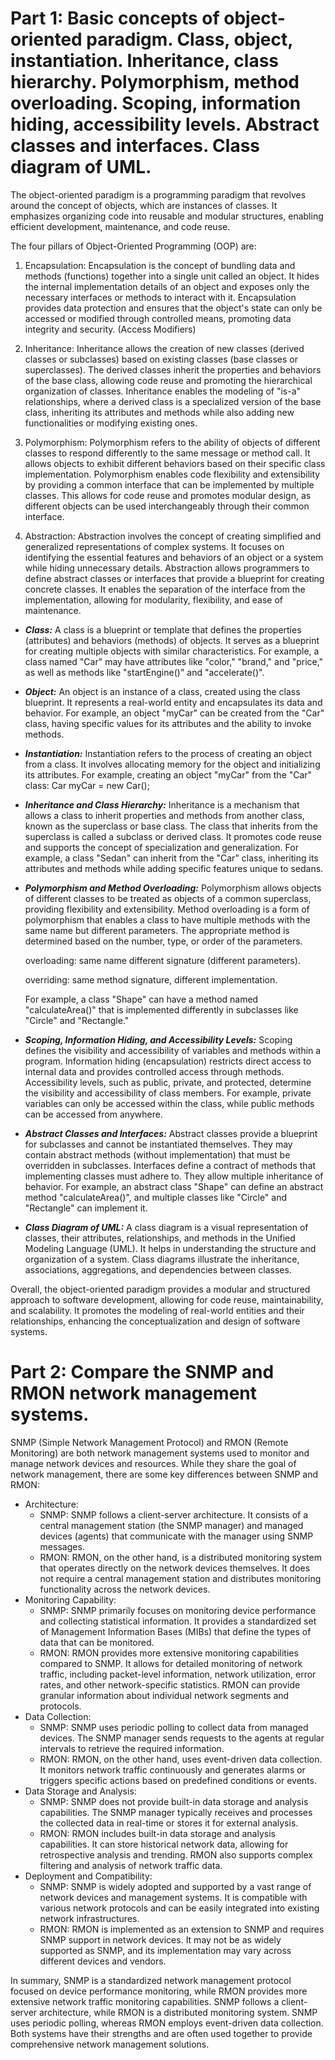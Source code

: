 # Part 1: Basic concepts of object-oriented paradigm. Class, object, instantiation. Inheritance, class hierarchy. Polymorphism, method overloading. Scoping, information hiding, accessibility levels. Abstract classes and interfaces. Class diagram of UML.
The object-oriented paradigm is a programming paradigm that revolves around the concept of objects, which are instances of classes. It emphasizes organizing code into reusable and modular structures, enabling efficient development, maintenance, and code reuse.

The four pillars of Object-Oriented Programming (OOP) are:

 1. Encapsulation:
        Encapsulation is the concept of bundling data and methods (functions) together into a single unit called an object. It hides the internal implementation details of an object and exposes only the necessary interfaces or methods to interact with it. Encapsulation provides data protection and ensures that the object's state can only be accessed or modified through controlled means, promoting data integrity and security. (Access Modifiers)

 2. Inheritance:
        Inheritance allows the creation of new classes (derived classes or subclasses) based on existing classes (base classes or superclasses). The derived classes inherit the properties and behaviors of the base class, allowing code reuse and promoting the hierarchical organization of classes. Inheritance enables the modeling of "is-a" relationships, where a derived class is a specialized version of the base class, inheriting its attributes and methods while also adding new functionalities or modifying existing ones.

 3. Polymorphism:
        Polymorphism refers to the ability of objects of different classes to respond differently to the same message or method call. It allows objects to exhibit different behaviors based on their specific class implementation. Polymorphism enables code flexibility and extensibility by providing a common interface that can be implemented by multiple classes. This allows for code reuse and promotes modular design, as different objects can be used interchangeably through their common interface.

 4. Abstraction:
        Abstraction involves the concept of creating simplified and generalized representations of complex systems. It focuses on identifying the essential features and behaviors of an object or a system while hiding unnecessary details. Abstraction allows programmers to define abstract classes or interfaces that provide a blueprint for creating concrete classes. It enables the separation of the interface from the implementation, allowing for modularity, flexibility, and ease of maintenance.
        
 - ***Class:***
        A class is a blueprint or template that defines the properties (attributes) and behaviors (methods) of objects.
        It serves as a blueprint for creating multiple objects with similar characteristics.
        For example, a class named "Car" may have attributes like "color," "brand," and "price," as well as methods like "startEngine()" and "accelerate()".
 - ***Object:***
        An object is an instance of a class, created using the class blueprint.
        It represents a real-world entity and encapsulates its data and behavior.
        For example, an object "myCar" can be created from the "Car" class, having specific values for its attributes and the ability to invoke methods.
 - ***Instantiation:***
        Instantiation refers to the process of creating an object from a class.
        It involves allocating memory for the object and initializing its attributes.
        For example, creating an object "myCar" from the "Car" class: Car myCar = new Car();
 - ***Inheritance and Class Hierarchy:***
        Inheritance is a mechanism that allows a class to inherit properties and methods from another class, known as the superclass or base class.
        The class that inherits from the superclass is called a subclass or derived class.
        It promotes code reuse and supports the concept of specialization and generalization.
        For example, a class "Sedan" can inherit from the "Car" class, inheriting its attributes and methods while adding specific features unique to sedans.
 - ***Polymorphism and Method Overloading:***
        Polymorphism allows objects of different classes to be treated as objects of a common superclass, providing flexibility and extensibility.
        Method overloading is a form of polymorphism that enables a class to have multiple methods with the same name but different parameters.
        The appropriate method is determined based on the number, type, or order of the parameters.
        
      overloading: same name different signature (different parameters).
          
      overriding: same method signature, different implementation.
      
      For example, a class "Shape" can have a method named "calculateArea()" that is implemented differently in subclasses like "Circle" and "Rectangle."
 
 - ***Scoping, Information Hiding, and Accessibility Levels:***
        Scoping defines the visibility and accessibility of variables and methods within a program.
        Information hiding (encapsulation) restricts direct access to internal data and provides controlled access through methods.
        Accessibility levels, such as public, private, and protected, determine the visibility and accessibility of class members.
        For example, private variables can only be accessed within the class, while public methods can be accessed from anywhere.
 - ***Abstract Classes and Interfaces:***
        Abstract classes provide a blueprint for subclasses and cannot be instantiated themselves.
        They may contain abstract methods (without implementation) that must be overridden in subclasses.
        Interfaces define a contract of methods that implementing classes must adhere to.
        They allow multiple inheritance of behavior.
        For example, an abstract class "Shape" can define an abstract method "calculateArea()", and multiple classes like "Circle" and "Rectangle" can implement it.
 - ***Class Diagram of UML:***
        A class diagram is a visual representation of classes, their attributes, relationships, and methods in the Unified Modeling Language (UML).
        It helps in understanding the structure and organization of a system.
        Class diagrams illustrate the inheritance, associations, aggregations, and dependencies between classes.

Overall, the object-oriented paradigm provides a modular and structured approach to software development, allowing for code reuse, maintainability, and scalability. It promotes the modeling of real-world entities and their relationships, enhancing the conceptualization and design of software systems.

# Part 2: Compare the SNMP and RMON network management systems.
SNMP (Simple Network Management Protocol) and RMON (Remote Monitoring) are both network management systems used to monitor and manage network devices and resources. While they share the goal of network management, there are some key differences between SNMP and RMON:
 - Architecture:
     - SNMP: SNMP follows a client-server architecture. It consists of a central management station (the SNMP manager) and managed devices (agents) that communicate with the manager using SNMP messages.
     - RMON: RMON, on the other hand, is a distributed monitoring system that operates directly on the network devices themselves. It does not require a central management station and distributes monitoring functionality across the network devices.
 - Monitoring Capability:
     - SNMP: SNMP primarily focuses on monitoring device performance and collecting statistical information. It provides a standardized set of Management Information Bases (MIBs) that define the types of data that can be monitored.
     - RMON: RMON provides more extensive monitoring capabilities compared to SNMP. It allows for detailed monitoring of network traffic, including packet-level information, network utilization, error rates, and other network-specific statistics. RMON can provide granular information about individual network segments and protocols.
 - Data Collection:
     - SNMP: SNMP uses periodic polling to collect data from managed devices. The SNMP manager sends requests to the agents at regular intervals to retrieve the required information.
     - RMON: RMON, on the other hand, uses event-driven data collection. It monitors network traffic continuously and generates alarms or triggers specific actions based on predefined conditions or events.
 - Data Storage and Analysis:
     - SNMP: SNMP does not provide built-in data storage and analysis capabilities. The SNMP manager typically receives and processes the collected data in real-time or stores it for external analysis.
     - RMON: RMON includes built-in data storage and analysis capabilities. It can store historical network data, allowing for retrospective analysis and trending. RMON also supports complex filtering and analysis of network traffic data.
 - Deployment and Compatibility:
     - SNMP: SNMP is widely adopted and supported by a vast range of network devices and management systems. It is compatible with various network protocols and can be easily integrated into existing network infrastructures.
     - RMON: RMON is implemented as an extension to SNMP and requires SNMP support in network devices. It may not be as widely supported as SNMP, and its implementation may vary across different devices and vendors.

In summary, SNMP is a standardized network management protocol focused on device performance monitoring, while RMON provides more extensive network traffic monitoring capabilities. SNMP follows a client-server architecture, while RMON is a distributed monitoring system. SNMP uses periodic polling, whereas RMON employs event-driven data collection. Both systems have their strengths and are often used together to provide comprehensive network management solutions.
